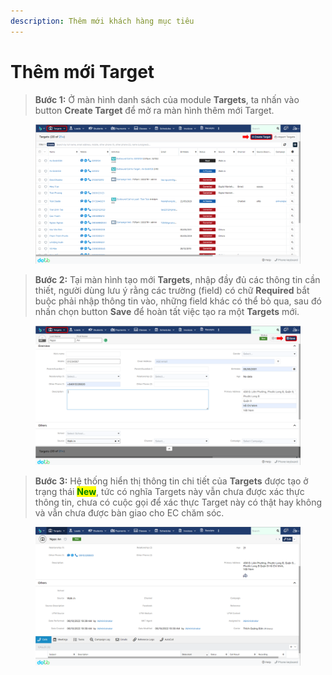 ```yaml
---
description: Thêm mới khách hàng mục tiêu
---
```


# Thêm mới Target

> **Bước 1:** Ở màn hình danh sách của module **Targets**, ta nhấn vào button **Create Target** để mở ra màn hình thêm mới Target.

<figure><img src="../../../.gitbook/assets/image (124).png" alt=""><figcaption></figcaption></figure>

> **Bước 2:** Tại màn hình tạo mới **Targets**, nhập đầy đủ các thông tin cần thiết, người dùng lưu ý rằng các trường (field) có chữ **Required** bắt buộc phải nhập thông tin vào, những field khác có thể bỏ qua, sau đó nhấn chọn button **Save** để hoàn tất việc tạo ra một **Targets** mới.

<figure><img src="../../../.gitbook/assets/image (5) (4) (1).png" alt=""><figcaption></figcaption></figure>

> **Bước 3:** Hệ thống hiển thị thông tin chi tiết của **Targets** được tạo ở trạng thái <mark style="color:green;">**New**</mark>, tức có nghĩa Targets này vẫn chưa được xác thực thông tin, chưa có cuộc gọi để xác thực Target này có thật hay không và vẫn chưa được bàn giao cho EC chăm sóc.

<figure><img src="../../../.gitbook/assets/image (3) (4).png" alt=""><figcaption></figcaption></figure>
